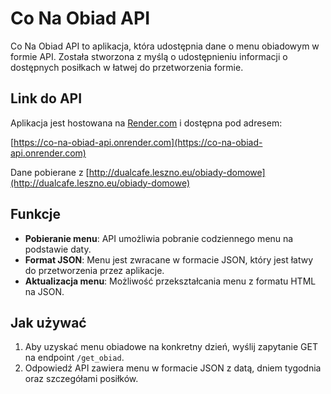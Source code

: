 # Co Na Obiad API

Co Na Obiad API to aplikacja, która udostępnia dane o menu obiadowym w formie API. Została stworzona z myślą o udostępnieniu informacji o dostępnych posiłkach w łatwej do przetworzenia formie.

## Link do API

Aplikacja jest hostowana na [Render.com](https://render.com/) i dostępna pod adresem:

[https://co-na-obiad-api.onrender.com](https://co-na-obiad-api.onrender.com)

Dane pobierane z [http://dualcafe.leszno.eu/obiady-domowe](http://dualcafe.leszno.eu/obiady-domowe)
## Funkcje

- **Pobieranie menu**: API umożliwia pobranie codziennego menu na podstawie daty.
- **Format JSON**: Menu jest zwracane w formacie JSON, który jest łatwy do przetworzenia przez aplikacje.
- **Aktualizacja menu**: Możliwość przekształcania menu z formatu HTML na JSON.

## Jak używać

1. Aby uzyskać menu obiadowe na konkretny dzień, wyślij zapytanie GET na endpoint `/get_obiad`.
2. Odpowiedź API zawiera menu w formacie JSON z datą, dniem tygodnia oraz szczegółami posiłków.

